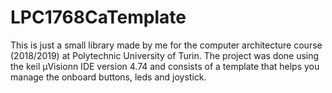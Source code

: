 # LPC1768CaTemplate
This is just a small library made by me for the computer architecture course (2018/2019) at Polytechnic University of Turin.
The project was done using the keil µVisionn IDE version 4.74 and consists of a template that helps you manage the onboard buttons, leds and joystick.
